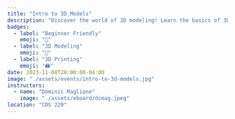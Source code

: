 ```yaml
---
title: "Intro to 3D Models"
description: "Discover the world of 3D modeling! Learn the basics of 3D models, their practical applications, and how to submit 3D print requests. Get ready to turn your ideas into reality with this exciting event!"
badges:
  - label: "Beginner Friendly"
    emoji: "👶"
  - label: "3D Modeling"
    emoji: "📐"
  - label: "3D Printing"
    emoji: "🖨️"
date: 2023-11-08T20:00:00-04:00
image: "./assets/events/intro-to-3d-models.jpg"
instructors:
  - name: "Dominic Maglione"
    image: "./assets/eboard/dcmag.jpeg"
location: "CDS 220"
---
```

